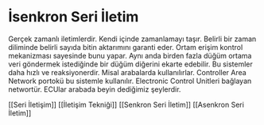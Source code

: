 # İsenkron Seri İletim

Gerçek zamanlı iletimlerdir. Kendi içinde zamanlamayı taşır. Belirli bir zaman diliminde belirli sayıda bitin aktarımını garanti eder. Ortam erişim kontrol mekanizması sayesinde bunu yapar. Aynı anda birden fazla düğüm ortama veri göndermek istediğinde bir düğüm diğerini ekarte edebilir. Bu sistemler daha hızlı ve reaksiyonerdir.
Misal arabalarda kullanılırlar. Controller Area Network portokü bu sistemle kullanılır. Electronic Control Unitleri bağlayan networtür. ECUlar arabada beyin dediğimiz şeylerdir.

[[Seri İletişim]]
[[İletişim Tekniği]]
[[Senkron Seri İletim]]
[[Asenkron Seri İletim]]

